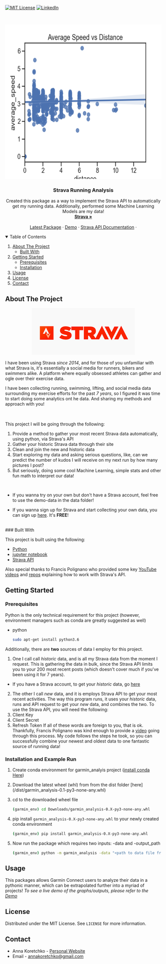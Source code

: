 

<!--
*** Thanks for checking out the Best-README-Template. If you have a suggestion
*** that would make this better, please fork the repo and create a pull request
*** or simply open an issue with the tag "enhancement".
*** Thanks again! Now go create something AMAZING! :D
-->



<!-- PROJECT SHIELDS -->
<!--
*** I'm using markdown "reference style" links for readability.
*** Reference links are enclosed in brackets [ ] instead of parentheses ( ).
*** See the bottom of this document for the declaration of the reference variables
*** for contributors-url, forks-url, etc. This is an optional, concise syntax you may use.
*** https://www.markdownguide.org/basic-syntax/#reference-style-links
-->

[![MIT License][license-shield]][license-url]
[![LinkedIn][linkedin-shield]][linkedin-url]



<!-- PROJECT LOGO -->
<br />

<p align="center">
  <a href="https://anna-koretchko.ue.r.appspot.com">
    <img src="images4ReadME/avg_speed_vs_distance.png" alt="Logo" width="800" height="500">
  </a>

  <h3 align="center">Strava Running Analysis</h3>

  <p align="center">
    Created this package as a way to implement the Strava API to automatically get my running data. Additionally, performed some Machine Learning Models are my data!
    <br />
    <a href="https://connect.garmin.com/"><strong>Strava »</strong></a>
    <br />
    <br />
    <a href="https://github.com/annakoretchko/strava_analysis/tree/master/dist/lastest_build">Latest Package</a>
    ·
    <a href="https://anna-koretchko.ue.r.appspot.com">Demo</a>
    ·
    <a href="https://developers.strava.com/">Strava API Documentation</a>
    ·
  </p>
</p>



<!-- TABLE OF CONTENTS -->
<details open="open">
  <summary>Table of Contents</summary>
  <ol>
    <li>
      <a href="#about-the-project">About The Project</a>
      <ul>
        <li><a href="#built-with">Built With</a></li>
      </ul>
    </li>
    <li>
      <a href="#getting-started">Getting Started</a>
      <ul>
        <li><a href="#prerequisites">Prerequisites</a></li>
        <li><a href="#installation">Installation</a></li>
      </ul>
    </li>
    <li><a href="#usage">Usage</a></li>
    <li><a href="#license">License</a></li>
    <li><a href="#contact">Contact</a></li>
  </ol>
</details>



<!-- ABOUT THE PROJECT -->
## About The Project
<p align="center">
<img src="images4ReadME/strava_logo.png" alt="Logo"> 
</p>

I have been using Strava *since 2014*, and for those of you unfamiliar with what Strava is, it's essentially 
a social media for runners, bikers and swimmers alike. A platform where equally obsessed athletes can gather and
ogle over their exercise data.  

I have been collecting running, swimming, lifting, and social media data surrounding my exercise efforts for the past  *7 years*, so I figured it was time to start doing some analytics ont he data. And sharing my methods and approach with you!  
<br />
<br />

This project I will be going through the following:

  1. Provide a method to gather your most recent Strava data automatically, using python, via Strava's API
  2. Gather your historic Strava data through their site
  3. Clean and join the new and historic data 
  4. Start exploring my data and asking serious questions, like, can we predict the number of kudos I will receive on my next run by how many pictures I post? 
  5. But seriously, doing some cool Machine Learning, simple stats and other fun math to interpret our data!
<br />


* If you wanna try on your own but don't have a Strava account, feel free to use the demo-data in the data folder!

* If you wanna sign up for Strava and start collecting your own data, you can sign up [here](https://www.strava.com/register/free). It's **FREE**!


<br />
### Built With

This project is built using the following: 
* [Python](https://www.python.org/)
* [jupyter notebook](https://jupyter.org/)
* [Strava API](https://developers.strava.com/)



Also special thanks to Francis Polignano who provided some key [YouTube videos](https://www.youtube.com/watch?v=sgscChKfGyg) and [repos](https://github.com/franchyze923/Code_From_Tutorials/tree/master/Strava_Api) explaining how to work with Strava's API.

<!-- GETTING STARTED -->
## Getting Started

### Prerequisites

Python is the only technical requirement for this project (however, environment managers such as conda are greatly suggested as well)
* python
  ```sh
  sudo apt-get install python3.6
  ```

Additionally, there are **two** sources of data I employ for this project. 

1. One I call call *historic* data, and is all my Strava data from the moment I request. This is gathering the data in bulk, since the Strava API limits you to your 200 most recent posts (which doesn't cover much if you've been using it for 7 years).  
* If you have a Strava account, to get your *historic* data, go [here](https://support.strava.com/hc/en-us/articles/216918437-Exporting-your-Data-and-Bulk-Export)

2. The other I call *new* data, and it is employs Strava API to get your most recent activities. The way this program runs, it uses your *historic* data, runs and API request to get your *new* data, and combines the two. To use the Strava API, you will need the following:
  1. Client Key
  2. Client Secret
  3. Refresh Token
If all of these words are foreign to you, that is ok. Thankfully, Francis Polignano was kind enough to provide a [video](https://www.youtube.com/watch?v=sgscChKfGyg) going through this process. My code follows the steps he took, so you can successfully combine your newest and oldest data to one fantastic source of running data!

### Installation and Example Run

1. Create conda environment for garmin_analyis project ([install conda Here](https://conda.io/projects/conda/en/latest/user-guide/install/index.html))

2. Download the latest wheel (whl) from from the dist folder [here] (/dist/garmin_analysis-0.1-py3-none-any.whl)

3. cd to the downloaded wheel file
   ```sh
   (garmin_env) cd Downloads/garmin_analysis-0.X-py3-none-any.whl
   ```
4. pip install `garmin_analysis-0.X-py3-none-any.whl` to your newly created conda environment
   ```sh
   (garmin_env) pip install garmin_analysis-0.X-py3-none-any.whl
   ```
5. Now run the package which requires two inputs: -data and -output_path 
    ```sh
    (garmin_env) python -m garmin_analysis -data "<path to data file from Garmin Connect" -output_path "<path to where you want the output files to be saved"
    ```

<!-- USAGE EXAMPLES -->
## Usage

This packages allows Garmin Connect users to analyze their data in a pythonic manner, which can be extrapolated further into a myriad of projects! 
_To see a live demo of the graphs/outputs, please refer to the [Demo](https://anna-koretchko.ue.r.appspot.com/garmin)_



<!-- LICENSE -->
## License

Distributed under the MIT License. See `LICENSE` for more information.



<!-- CONTACT -->
## Contact

* Anna Koretchko - [Personal Website](https://anna-koretchko.ue.r.appspot.com/index)
* Email - annakoretchko@gmail.com







<!-- MARKDOWN LINKS & IMAGES -->
<!-- https://www.markdownguide.org/basic-syntax/#reference-style-links -->
[contributors-shield]: https://img.shields.io/github/contributors/othneildrew/Best-README-Template.svg?style=for-the-badge
[contributors-url]: https://github.com/othneildrew/Best-README-Template/graphs/contributors
[forks-shield]: https://img.shields.io/github/forks/othneildrew/Best-README-Template.svg?style=for-the-badge
[forks-url]: https://github.com/othneildrew/Best-README-Template/network/members
[stars-shield]: https://img.shields.io/github/stars/othneildrew/Best-README-Template.svg?style=for-the-badge
[stars-url]: https://github.com/othneildrew/Best-README-Template/stargazers
[issues-shield]: https://img.shields.io/github/issues/othneildrew/Best-README-Template.svg?style=for-the-badge
[issues-url]: https://github.com/othneildrew/Best-README-Template/issues
[license-shield]: https://img.shields.io/github/license/othneildrew/Best-README-Template.svg?style=for-the-badge
[license-url]: https://github.com/annakoretchko/garmin_analysis/blob/master/LICENSE
[linkedin-shield]: https://img.shields.io/badge/-LinkedIn-black.svg?style=for-the-badge&logo=linkedin&colorB=555
[linkedin-url]: https://www.linkedin.com/in/anna-koretchko-1b5b0211a/
[product-screenshot]: images/screenshot.png

